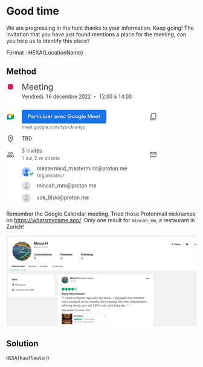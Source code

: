 # Good time

We are progressing in the hunt thanks to
 your information. Keep going! The invitation that you have just found 
mentions a place for the meeting, can you help us to identify this 
place?

Format : HEXA{LocationName}

## Method

![](./images/2023-01-29-11-08-16-image.png)

Remember the Google Calendar meeting. Tried those Protonmail nicknames on https://whatsmyname.app/. Only one result for `mincah_mm`, a restaurant in Zurich!

![](./images/2023-01-29-14-43-40-image.png)

## Solution

```
HEXA{Kaufleuten}
```



